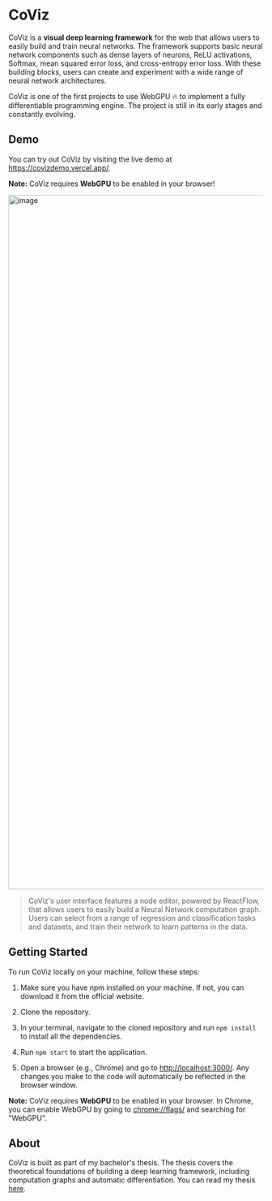 # CoViz
CoViz is a **visual deep learning framework** for the web that allows users to easily build and train neural networks. The framework supports basic neural network components such as dense layers of neurons, ReLU activations, Softmax, mean squared error loss, and cross-entropy error loss. With these building blocks, users can create and experiment with a wide range of neural network architectures. 

CoViz is one of the first projects to use WebGPU 🔥 to implement a fully differentiable programming engine. The project is still in its early stages and constantly evolving.


## Demo
You can try out CoViz by visiting the live demo at https://covizdemo.vercel.app/.

**Note:** CoViz requires **WebGPU** to be enabled in your browser!

<img width="1368" alt="image" src="https://github.com/TilliFe/CoViz-Neural-Network-Playground/assets/93252915/51e74720-03ac-4f1f-b975-daac68bed8e1">

> CoViz's user interface features a node editor, powered by ReactFlow, that allows users to easily build a Neural Network computation graph. Users can select from a range of regression and classification tasks and datasets, and train their network to learn patterns in the data.

## Getting Started
To run CoViz locally on your machine, follow these steps:

1. Make sure you have npm installed on your machine. If not, you can download it from the official website.
2. Clone the repository.
3. In your terminal, navigate to the cloned repository and run `npm install` to install all the dependencies.
4. Run `npm start` to start the application.

2. Open a browser (e.g., Chrome) and go to [http://localhost:3000/](http://localhost:3000/).
Any changes you make to the code will automatically be reflected in the browser window.

**Note:** CoViz requires **WebGPU** to be enabled in your browser. In Chrome, you can enable WebGPU by going to [chrome://flags/](chrome://flags/) and searching for "WebGPU".

## About
CoViz is built as part of my bachelor's thesis. The thesis covers the theoretical foundations of building a deep learning framework, including computation graphs and automatic differentiation. You can read my thesis <a href="./public/DiCo_and_CoViz_Thesis.pdf" download>here</a>.

